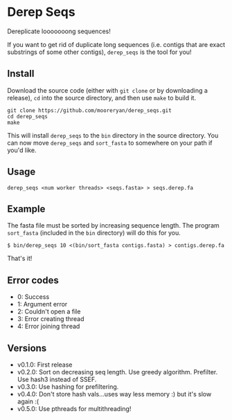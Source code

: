 # Derep Seqs

Dereplicate looooooong sequences!

If you want to get rid of duplicate long sequences (i.e. contigs that are exact substrings of some other contigs), `derep_seqs` is the tool for you!

## Install

Download the source code (either with `git clone` or by downloading a release), `cd` into the source directory, and then use `make` to build it.

```
git clone https://github.com/mooreryan/derep_seqs.git
cd derep_seqs
make
```

This will install `derep_seqs` to the `bin` directory in the source directory. You can now move `derep_seqs` and `sort_fasta` to somewhere on your path if you'd like.

## Usage

```
derep_seqs <num worker threads> <seqs.fasta> > seqs.derep.fa
```

## Example

The fasta file must be sorted by increasing sequence length. The program `sort_fasta` (included in the `bin` directory) will do this for you.

```
$ bin/derep_seqs 10 <(bin/sort_fasta contigs.fasta) > contigs.derep.fa
```
That's it!

## Error codes

- 0: Success
- 1: Argument error
- 2: Couldn't open a file
- 3: Error creating thread
- 4: Error joining thread

## Versions

- v0.1.0: First release
- v0.2.0: Sort on decreasing seq length. Use greedy algorithm. Prefilter. Use hash3 instead of SSEF.
- v0.3.0: Use hashing for prefiltering.
- v0.4.0: Don't store hash vals...uses way less memory :) but it's slow again :(
- v0.5.0: Use pthreads for multithreading!
